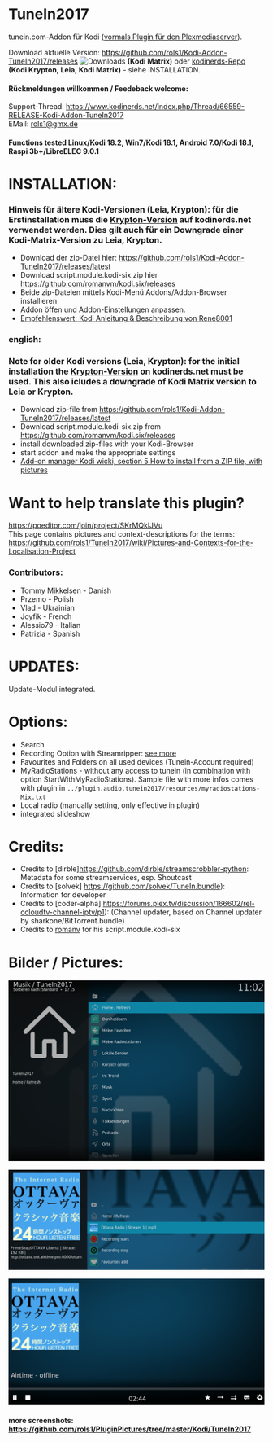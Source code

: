 TuneIn2017
==================
tunein.com-Addon für Kodi ([vormals Plugin für den Plexmediaserver](https://github.com/rols1/TuneIn2017)).

Download aktuelle Version: https://github.com/rols1/Kodi-Addon-TuneIn2017/releases
![Downloads](https://img.shields.io/github/downloads/rols1/Kodi-Addon-TuneIn2017/total.svg "Downloads")
<b>(Kodi Matrix)</b> oder [kodinerds-Repo](https://repo.kodinerds.net) <b>(Kodi Krypton, Leia, Kodi Matrix)</b> - siehe INSTALLATION.

#### Rückmeldungen willkommen / Feedeback welcome: 
Support-Thread: https://www.kodinerds.net/index.php/Thread/66559-RELEASE-Kodi-Addon-TuneIn2017 <br>
EMail: rols1@gmx.de 
  
#### Functions tested Linux/Kodi 18.2, Win7/Kodi 18.1, Android 7.0/Kodi 18.1, Raspi 3b+/LibreELEC 9.0.1



INSTALLATION:
===================  
### Hinweis für ältere Kodi-Versionen (Leia, Krypton): für die Erstinstallation muss die [Krypton-Version](https://repo.kodinerds.net) auf kodinerds.net verwendet werden. Dies gilt auch für ein Downgrade einer Kodi-Matrix-Version zu Leia, Krypton.
- Download der zip-Datei hier: https://github.com/rols1/Kodi-Addon-TuneIn2017/releases/latest
- Download script.module.kodi-six.zip hier https://github.com/romanvm/kodi.six/releases
- Beide zip-Dateien mittels Kodi-Menü Addons/Addon-Browser installieren
- Addon öffen und Addon-Einstellungen anpassen.
- [Empfehlenswert: Kodi Anleitung & Beschreibung von Rene8001](https://www.kodinerds.net/index.php/Thread/47479-Hilfe-f%C3%BCr-Neulinge-Kodi-Anleitung-Einstellungen-GooglePlay-FireTV/?pageNo=1)

### english:
### Note for older Kodi versions (Leia, Krypton): for the initial installation the [Krypton-Version](https://repo.kodinerds.net) on kodinerds.net must be used. This also icludes a downgrade of Kodi Matrix version to Leia or Krypton.
- Download zip-file from https://github.com/rols1/Kodi-Addon-TuneIn2017/releases/latest
- Download script.module.kodi-six.zip from https://github.com/romanvm/kodi.six/releases
- install downloaded zip-files with your Kodi-Browser
- start addon and make the appropriate settings
- [Add-on manager Kodi wicki, section 5 How to install from a ZIP file, with pictures](https://kodi.wiki/view/Add-on_manager) 

Want to help translate this plugin?
===================  
https://poeditor.com/join/project/SKrMQklJVu <br>
This page contains pictures and context-descriptions for the terms:<br>
https://github.com/rols1/TuneIn2017/wiki/Pictures-and-Contexts-for-the-Localisation-Project

### Contributors:
* Tommy Mikkelsen - Danish
* Przemo - Polish
* Vlad - Ukrainian
* Joyfik - French
* Alessio79 - Italian
* Patrizia - Spanish

UPDATES:
===================  
Update-Modul integrated.

Options:
===================  
* Search
* Recording Option with Streamripper: [see more](https://github.com/rols1/TuneIn2017/wiki/Download-Option-with-Streamripper) 
* Favourites and Folders on all used devices (Tunein-Account required)
* MyRadioStations - without any access to tunein (in combination with option StartWithMyRadioStations). Sample file with more infos comes with plugin in ```../plugin.audio.tunein2017/resources/myradiostations-Mix.txt```
* Local radio (manually setting, only effective in plugin)
* integrated slideshow

Credits:
===================  
- Credits to [dirble]https://github.com/dirble/streamscrobbler-python: Metadata for some streamservices, esp. Shoutcast
- Credits to [solvek] https://github.com/solvek/TuneIn.bundle): Information for developer
- Credits to [coder-alpha] https://forums.plex.tv/discussion/166602/rel-ccloudtv-channel-iptv/p1): (Channel updater, based on Channel updater by sharkone/BitTorrent.bundle)
- Credits to [romanv](https://github.com/romanvm) for his script.module.kodi-six

 
Bilder / Pictures:
===================  
![img](https://github.com/rols1/PluginPictures/blob/master/Kodi/TuneIn2017/Hauptmenue.png)

![img](https://github.com/rols1/PluginPictures/blob/master/Kodi/TuneIn2017/Station_Ottava_Menu.png)

![img](https://github.com/rols1/PluginPictures/blob/master/Kodi/TuneIn2017/Station_Ottava_Player.png)

#### more screenshots: https://github.com/rols1/PluginPictures/tree/master/Kodi/TuneIn2017

